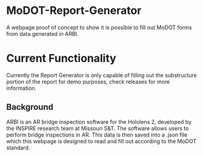 # MoDOT-Report-Generator

A webpage proof of concept to show it is possible to fill out MoDOT forms from data generated in ARBI.

# Current Functionality

Currently the Report Generator is only capable of filling out the substructure portion of the report for demo purposes, check releases for more information.

## Background

ARBI is an AR bridge inspection software for the Hololens 2, developed by the INSPIRE research team at Missouri S&T. The software allows users to perform bridge inspections in AR.  This data is then saved into a .json file which this webpage is designed to read and fill out according to the MoDOT standard.
